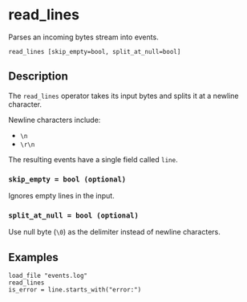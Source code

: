 # read_lines

Parses an incoming bytes stream into events.

```tql
read_lines [skip_empty=bool, split_at_null=bool]
```

## Description

The `read_lines` operator takes its input bytes and splits it at a newline character.

Newline characters include:

- `\n`
- `\r\n`

The resulting events have a single field called `line`.

### `skip_empty = bool (optional)`

Ignores empty lines in the input.

### `split_at_null = bool (optional)`

Use null byte (`\0`) as the delimiter instead of newline characters.

## Examples

```tql
load_file "events.log"
read_lines
is_error = line.starts_with("error:")
```
